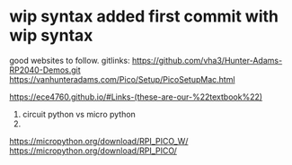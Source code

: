 # wip syntax added first commit with wip syntax

good websites to follow.
gitlinks: https://github.com/vha3/Hunter-Adams-RP2040-Demos.git
https://vanhunteradams.com/Pico/Setup/PicoSetupMac.html

https://ece4760.github.io/#Links-(these-are-our-%22textbook%22)

1. circuit python vs micro python
2. 

https://micropython.org/download/RPI_PICO_W/
https://micropython.org/download/RPI_PICO/
